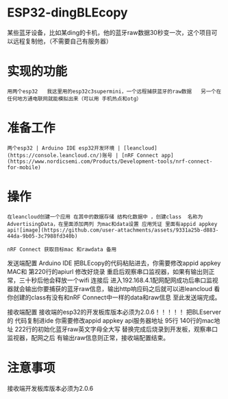 # ESP32-dingBLEcopy
  某些蓝牙设备，比如某ding的卡机，他的蓝牙raw数据30秒变一次，这个项目可以远程复制他，（不需要自己有服务器）
# 实现的功能
    用两个esp32   我这里用的esp32c3supermini，一个远程捕获蓝牙的raw数据   另一个在任何地方通电联网就能模拟出来（可以用 手机热点和otg）
# 准备工作
    两个esp32 | Arduino IDE esp32开发环境 | [leancloud](https://console.leancloud.cn/)账号 | [nRF Connect app](https://www.nordicsemi.com/Products/Development-tools/nrf-connect-for-mobile)
# 操作
    在leancloud创建一个应用 在其中的数据存储 结构化数据中 ，创建class  名称为AdvertisingData，在里面添加两列 为mac和data设置 应用凭证 里面有appid appkey api![image](https://github.com/user-attachments/assets/9331a25b-d883-44da-9b05-3c7988fd340b)

    nRF Connect 获取目标mac 和rawdata 备用

发送端配置
    Arduino IDE 把BLEcopy的代码粘贴进去，你需要修改appid appkey MAC和 第220行的apiurl 修改好烧录 重启后观察串口监视器，如果有输出则正常，三十秒后他会释放一个wifi
连接后 进入192.168.4.1配网配网成功后串口监视器就会输出你要捕获的蓝牙raw信息，输出http响应码之后就可以进leancloud 看你创建的class有没有和nRF Connect中一样的data和raw信息 至此发送端完成。

接收端配置 接收端的esp32的开发板库版本必须为2.0.6！！！！！
    把BLEserver的 代码复制进ide 你需要修改appid appkey api服务器地址 95行 140行的mac地址  222行的初始化蓝牙raw英文字母全大写 
替换完成后烧录到开发板，观察串口监视器，配网之后 有输出raw信息则正常，接收端配置结束。
# 注意事项
接收端开发板库版本必须为2.0.6  
